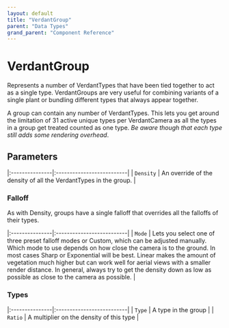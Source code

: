 ```yaml
---
layout: default
title: "VerdantGroup"
parent: "Data Types"
grand_parent: "Component Reference"
---
```


# VerdantGroup

Represents a number of VerdantTypes that have been tied together to act as a single type. VerdantGroups are very useful for combining variants of a single plant or bundling different types that always appear together. 

A group can contain any number of VerdantTypes. This lets you get around the limitation of 31 active unique types per VerdantCamera as all the types in a group get treated counted as one type. *Be aware though that each type still adds some rendering overhead*.

## Parameters

|:---------------|:--------------------------|
| `Density` | An override of the density of all the VerdantTypes in the group. |

### Falloff

As with Density, groups have a single falloff that overrides all the falloffs of their types.

|:---------------|:--------------------------|
| `Mode` | Lets you select one of three preset falloff modes or Custom, which can be adjusted manually. Which mode to use depends on how close the camera is to the ground. In most cases Sharp or Exponential will be best. Linear makes the amount of vegetation much higher but can work well for aerial views with a smaller render distance. In general, always try to get the density down as low as possible as close to the camera as possible.  |

### Types

|:---------------|:--------------------------|
| `Type` | A type in the group |
| `Ratio` | A multiplier on the density of this type |